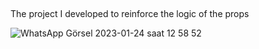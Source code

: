 ##
The project I developed to reinforce the logic of the props


![WhatsApp Görsel 2023-01-24 saat 12 58 52](https://user-images.githubusercontent.com/102406546/215085633-933eaafc-bf00-4817-9eff-03fab1629009.jpg)
